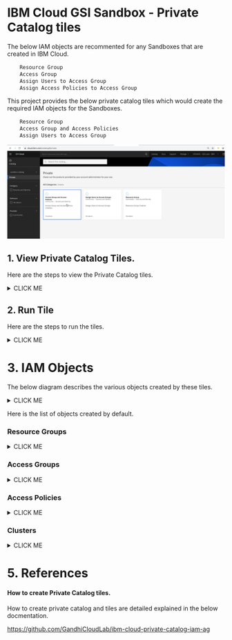 # IBM Cloud GSI Sandbox - Private Catalog tiles

The below IAM objects are recommented for any Sandboxes that are created in IBM Cloud.

```
    Resource Group
    Access Group
    Assign Users to Access Group
    Assign Access Policies to Access Group
```

This project provides the below private catalog tiles which would create the required IAM objects for the Sandboxes.

```
    Resource Group
    Access Group and Access Policies
    Assign Users to Access Group
```

<img src="images/00-tiles.png" width="900" title="Issue" bordercolor=green>


## 1. View Private Catalog Tiles. 

Here are the steps to view the Private Catalog tiles.

<details><summary>CLICK ME</summary>

1. Click on `Catalog` in ibm cloud web console.

<br></br>

2. Choose the `Sangbox-Catalog` menu.

<br></br>

3. It shows the 3 tiles that we created.

<img src="images/RunTile-03-tiles.png" width="600">
<br></br>

</details>


## 2. Run Tile 

Here are the steps to run the tiles.

<details><summary>CLICK ME</summary>

### 1. Run Tile - Resource Group

1. Click on `Resource Group` tile listed in the `Sandbox-Catalog` private catalog 

<br></br>

2. It shows the tile details page.  Click on `Install` link. 

It creates the default resource groups.

<br></br>

<br></br>

### 1. Run Tile - Resource Group

1. Click on `Resource Group` tile listed in the `Sandbox-Catalog` private catalog 

<br></br>

2. It shows the tile details page.  Click on `Install` link. 

It creates the default resource groups.

<br></br>

### 2. Install your clusters.

Install the required clusters.

<br></br>

### 3. Run Tile - Access Group and Access Policies

1. Click on `Access Group and Access Policies` tile listed in the `Sandbox-Catalog` private catalog 

<br></br>

2. It shows the tile details page.  Click on `Install` link. 

It creates the default access groups and assign access polcies.

<br></br>


### 3. Run Tile - Assign User to Access Group

1. Click on `Assign User to Access Group` tile listed in the `Sandbox-Catalog` private catalog 

<br></br>

2. It shows the tile details page.

You can enter email ids in `admins` and `users` section.

3. Click on `Install` link. 

It assigns users to the access groups.

<br></br>

</details>


# 3. IAM Objects

The below diagram describes the various objects created by these tiles.

<details><summary>CLICK ME</summary>

<img src="images/01-sandbox-arch.png" width="900" title="Issue" bordercolor=green>

</details>

Here is the list of objects created by default.

### Resource Groups

<details><summary>CLICK ME</summary>

The below resource groups are cretaed. 

```
    appdev-cloudnative
    cloud-management
    business-data
    business-automation
```

IBM Cloud IAM screen with the created resource groups

<img src="images/02-iam-resource-group.png" width="656" title="Resource Group" bordercolor=blue>

</details>

### Access Groups

<details><summary>CLICK ME</summary>

The below access Groups are cretaed. 

```
    CLOUDMANAGEMENT-ADMINS
    APPDEV-ADMINS
    APPDEV-ENVIRONMENT-ADMINS
    APPDEV-USERS
    INTEGRATION-ADMINS
    DATA-ADMINS
    AUTOMATION-ADMINS
```

IBM Cloud IAM screen with the created access groups

<img src="images/02-iam-access-groups.png" width="656" title="Access Group" bordercolor=blue>

</details>


### Access Policies

<details><summary>CLICK ME</summary>

The below access Policies are cretaed. 

For all ADMIN groups 

```
-   Resource Group  - 40
-   Resource Group  - 10
-   Kubernetes - 45
-   Container Registery - 64
```

For all USERS groups

```
-   Resource Group - 32
-   Resource Group - 10
-   Kubernetes - 73
-   Kubernetes - 73 with IKS instance
-   Kubernetes - 73 with OCP instance
-   Container Registery - 41
-   Cloudant - 94
-   COS - 197
-   SysDig - 37
-   LogDNA - 69
-   AppID - 259
```
IBM Cloud IAM screen with the created access Policies

<img src="images/02-iam-access-groups-policy-admin.png" width="656" title="Access Group" bordercolor=blue>

The figures above shows the default access policies added to the access group `CLOUDMANAGEMENT-ADMINS`.

<img src="images/02-iam-access-groups-policy-users.png" width="656" title="Access Group" bordercolor=blue>

The figures above shows the default access policies added to the access group `APPDEV-USERS`.

</details>

### Clusters

<details><summary>CLICK ME</summary>

By default 5 clusters are installed, one for each cloud pak.
```
    Cloud Pak for Application
    Cloud Pak for Integration
    Cloud Pak for Multicloud Management
    Cloud Pak for Automation
    Cloud Pak for Data
```

</details>

# 5. References

#### How to create Private Catalog tiles.

How to create private catalog and tiles are detailed explained in the below docmentation.

https://github.com/GandhiCloudLab/ibm-cloud-private-catalog-iam-ag

